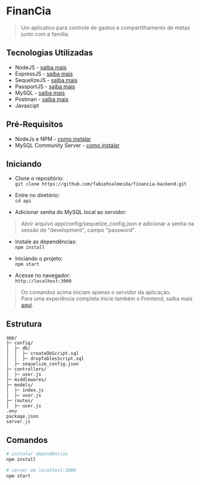 # FinanCia

> Um aplicativo para controle de gastos e compartilhamento de metas junto com a família.

## Tecnologias Utilizadas
- NodeJS - [saiba mais](https://nodejs.org/en/docs/)
- ExpressJS - [saiba mais](https://expressjs.com/)
- SequelizeJS - [saiba mais](http://docs.sequelizejs.com/)
- PassportJS - [saiba mais](http://www.passportjs.org/)
- MySQL - [saiba mais](https://www.mysql.com/)
- Postman - [saiba mais](https://www.getpostman.com/)
- Javascipt 

## Pré-Requisitos
- NodeJs e NPM - [como instalar](https://www.npmjs.com/get-npm)
- MySQL Community Server - [como instalar](https://dev.mysql.com/downloads/)


## Iniciando
- Clone o repositório:  
`git clone https://github.com/fabiohsalmeida/financia-backend.git`

- Entre no diretório:  
`cd api`

- Adicionar senha do MySQL local ao servidor:
> Abrir arquivo app/config/sequelize_config.json e adicionar a senha na sessão de "development", campo "password".

- Instale as dependências:  
`npm install`

- Iniciando o projeto:  
`npm start`

- Acesse no navegador:  
`http://localhost:3000`

> Os comandos acima iniciam apenas o *servidor* da aplicação.  
> Para uma experiência completa inicie também o Frontend, saiba mais [aqui](http://www.tools.ages.pucrs.br/arbitrium/web).

## Estrutura

```
app/
├─ config/
│  ├─ db/
│  │  ├─ createDbScript.sql
│  │  ├─ dropTablesScript.sql
│  ├─ sequelize_config.json
├─ controllers/
│  ├─ user.js
├─ middlewares/
├─ models/
│  ├─ index.js
|  ├─ user.js
├─ routes/
│  ├─ user.js
.env
package.json
server.js
```

## Comandos

``` bash
# instalar dependências
npm install

# server em localhost:3000
npm start
```
